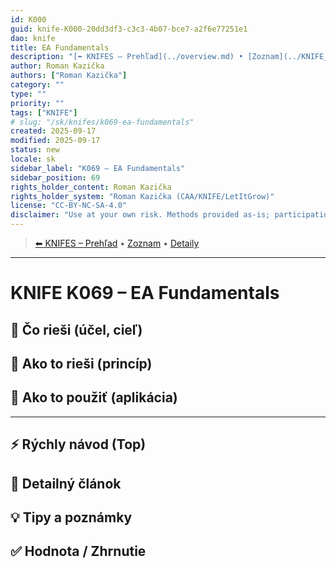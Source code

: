 ```yaml
---
id: K000
guid: knife-K000-20dd3df3-c3c3-4b07-bce7-a2f6e77251e1
dao: knife
title: EA Fundamentals
description: "[⬅ KNIFES – Prehľad](../overview.md) • [Zoznam](../KNIFE_Overview_List.md) • [Detaily](../KNIFE_Overview_Details.md)\n---\n KNIFE K069 – EA Fundamentals"
author: Roman Kazička
authors: ["Roman Kazička"]
category: ""
type: ""
priority: ""
tags: ["KNIFE"]
# slug: "/sk/knifes/k069-ea-fundamentals"
created: 2025-09-17
modified: 2025-09-17
status: new
locale: sk
sidebar_label: "K069 – EA Fundamentals"
sidebar_position: 69
rights_holder_content: Roman Kazička
rights_holder_system: "Roman Kazička (CAA/KNIFE/LetItGrow)"
license: "CC-BY-NC-SA-4.0"
disclaimer: "Use at your own risk. Methods provided as-is; participation is voluntary and context-aware."
---
```

<!-- body:start -->

<!-- nav:knifes -->
> [⬅ KNIFES – Prehľad](../overview.md) • [Zoznam](../KNIFE_Overview_List.md) • [Detaily](../KNIFE_Overview_Details.md)
---
# KNIFE K069 – EA Fundamentals

## 🎯 Čo rieši (účel, cieľ)

## 🧩 Ako to rieši (princíp)

## 🧪 Ako to použiť (aplikácia)

---

## ⚡ Rýchly návod (Top)

## 📜 Detailný článok

## 💡 Tipy a poznámky

## ✅ Hodnota / Zhrnutie
